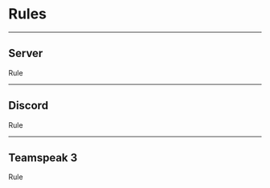 <h1>Rules</h1>
<hr />
<h2>Server</h2>
<p>Rule</p>
<hr />
<h2>Discord</h2>
<p>Rule</p>
<hr />
<h2>Teamspeak 3</h2>
<p>Rule</p>
